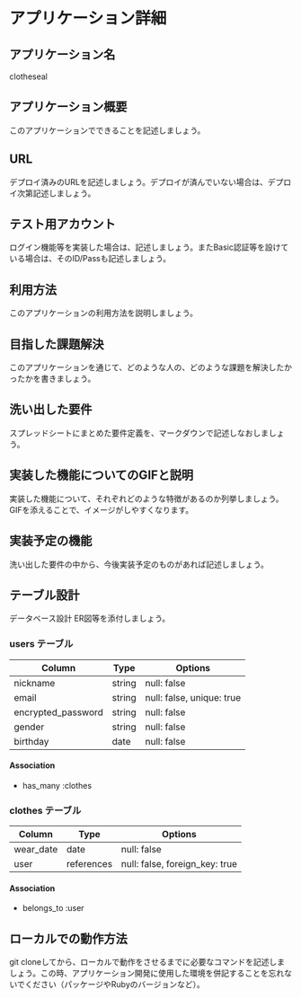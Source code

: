# アプリケーション詳細

## アプリケーション名
clotheseal

## アプリケーション概要	
このアプリケーションでできることを記述しましょう。

## URL	
デプロイ済みのURLを記述しましょう。デプロイが済んでいない場合は、デプロイ次第記述しましょう。

## テスト用アカウント	
ログイン機能等を実装した場合は、記述しましょう。またBasic認証等を設けている場合は、そのID/Passも記述しましょう。

## 利用方法	
このアプリケーションの利用方法を説明しましょう。

## 目指した課題解決	
このアプリケーションを通じて、どのような人の、どのような課題を解決したかったかを書きましょう。

## 洗い出した要件	
スプレッドシートにまとめた要件定義を、マークダウンで記述しなおしましょう。

## 実装した機能についてのGIFと説明	
実装した機能について、それぞれどのような特徴があるのか列挙しましょう。GIFを添えることで、イメージがしやすくなります。

## 実装予定の機能	

洗い出した要件の中から、今後実装予定のものがあれば記述しましょう。



## テーブル設計
データベース設計	ER図等を添付しましょう。

### users テーブル

| Column             | Type   | Options                   |
| ------------------ | ------ | ------------------------- |
| nickname           | string | null: false               |
| email              | string | null: false, unique: true |
| encrypted_password | string | null: false               |
| gender             | string | null: false               |
| birthday           | date   | null: false               |

#### Association

- has_many :clothes


### clothes テーブル

| Column             | Type       | Options                        |
| ------------------ | ---------- | ------------------------------ |
| wear_date          | date       | null: false                    |
| user               | references | null: false, foreign_key: true |

#### Association

- belongs_to :user


## ローカルでの動作方法	
git cloneしてから、ローカルで動作をさせるまでに必要なコマンドを記述しましょう。この時、アプリケーション開発に使用した環境を併記することを忘れないでください（パッケージやRubyのバージョンなど）。
